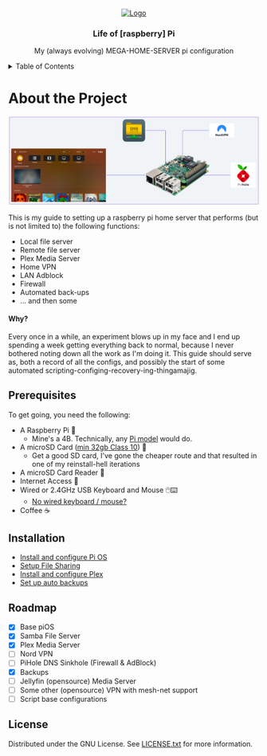 
<!-- PROJECT LOGO -->
<br />
<div align="center">
  <a href="https://github.com/othneildrew/Best-README-Template">
    <img src="https://images-wixmp-ed30a86b8c4ca887773594c2.wixmp.com/f/67170c34-1d99-4e71-9e95-49f54ccde997/ddnhf6c-304fa073-814a-412d-a810-00d920e7e0b5.png/v1/fill/w_300,h_300/raspberry_pi_sticker_by_s_a_r_c_ddnhf6c-fullview.png?token=eyJ0eXAiOiJKV1QiLCJhbGciOiJIUzI1NiJ9.eyJzdWIiOiJ1cm46YXBwOjdlMGQxODg5ODIyNjQzNzNhNWYwZDQxNWVhMGQyNmUwIiwiaXNzIjoidXJuOmFwcDo3ZTBkMTg4OTgyMjY0MzczYTVmMGQ0MTVlYTBkMjZlMCIsIm9iaiI6W1t7ImhlaWdodCI6Ijw9MzAwIiwicGF0aCI6IlwvZlwvNjcxNzBjMzQtMWQ5OS00ZTcxLTllOTUtNDlmNTRjY2RlOTk3XC9kZG5oZjZjLTMwNGZhMDczLTgxNGEtNDEyZC1hODEwLTAwZDkyMGU3ZTBiNS5wbmciLCJ3aWR0aCI6Ijw9MzAwIn1dXSwiYXVkIjpbInVybjpzZXJ2aWNlOmltYWdlLm9wZXJhdGlvbnMiXX0.LIDALUG5g_dTesR4k6QXHlIwCZK2EEcd8-PVN3KP5lk" alt="Logo" width="80" height="80">
  </a>

  <h3 align="center">Life of [raspberry] Pi</h3>

  <p align="center">
    My (always evolving) MEGA-HOME-SERVER pi configuration
  </p>
</div>

<!-- TABLE OF CONTENTS -->
<details>
  <summary>Table of Contents</summary>
  <ol>
    <li><a href="#about-the-project">About the Project</a></li>
    <li><a href="#prerequisites">Prerequisites</a></li>
    <li><a href="#installation">Installation</a></li>
    <li><a href="#roadmap">Roadmap</a></li>
    <li><a href="#license">License</a></li>
  </ol>
</details>

<!-- About the Project -->

# About the Project
![Cover Image](images/cover_image.png)

This is my guide to setting up a raspberry pi home server that performs (but is not limited to) the following functions:
* Local file server
* Remote file server
* Plex Media Server
* Home VPN
* LAN Adblock
* Firewall
* Automated back-ups
* ... and then some

#### Why?
Every once in a while, an experiment blows up in my face and I end up spending a week getting everything back to normal,
because I never bothered noting down all the work as I'm doing it. This guide should serve as, both a record of all the 
configs, and possibly the start of some automated scripting-configing-recovery-ing-thingamajig.

<!-- GETTING STARTED -->
## Prerequisites

To get going, you need the following:
* A Raspberry Pi 🥧
  * Mine's a 4B. Technically, any [Pi model](https://support.plex.tv/articles/200375666-plex-media-server-requirements/) would do.
* A microSD Card ([min 32gb Class 10](https://www.tomshardware.com/best-picks/raspberry-pi-microsd-cards)) 💾
  * Get a good SD card, I've gone the cheaper route and that resulted in one of my reinstall-hell iterations
* A microSD Card Reader 💾
* Internet Access 🤷‍
* Wired or 2.4GHz USB Keyboard and Mouse 🖱️⌨️
  * [No wired keyboard / mouse?](./readmes/PIOS.md#dont-have-wired-keyboard--mouse-halp)
* Coffee ☕️

## Installation

* [Install and configure Pi OS](readmes/PIOS.md)
* [Setup File Sharing](readmes/SMB.md)
* [Install and configure Plex](readmes/Plex.md)
* [Set up auto backups](readmes/BackUP.md)

## Roadmap

- [x] Base piOS
- [x] Samba File Server
- [x] Plex Media Server
- [ ] Nord VPN
- [ ] PiHole DNS Sinkhole (Firewall & AdBlock)
- [x] Backups
- [ ] Jellyfin (opensource) Media Server
- [ ] Some other (opensource) VPN with mesh-net support
- [ ] Script base configurations

<!-- LICENSE -->
## License

Distributed under the GNU License. See [LICENSE.txt](LICENSE) for more information.

